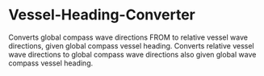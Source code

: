 # Vessel-Heading-Converter
Converts global compass wave directions FROM to relative vessel wave directions, given global compass vessel heading. Converts relative vessel wave directions to global compass wave directions also given global wave compass vessel heading.
